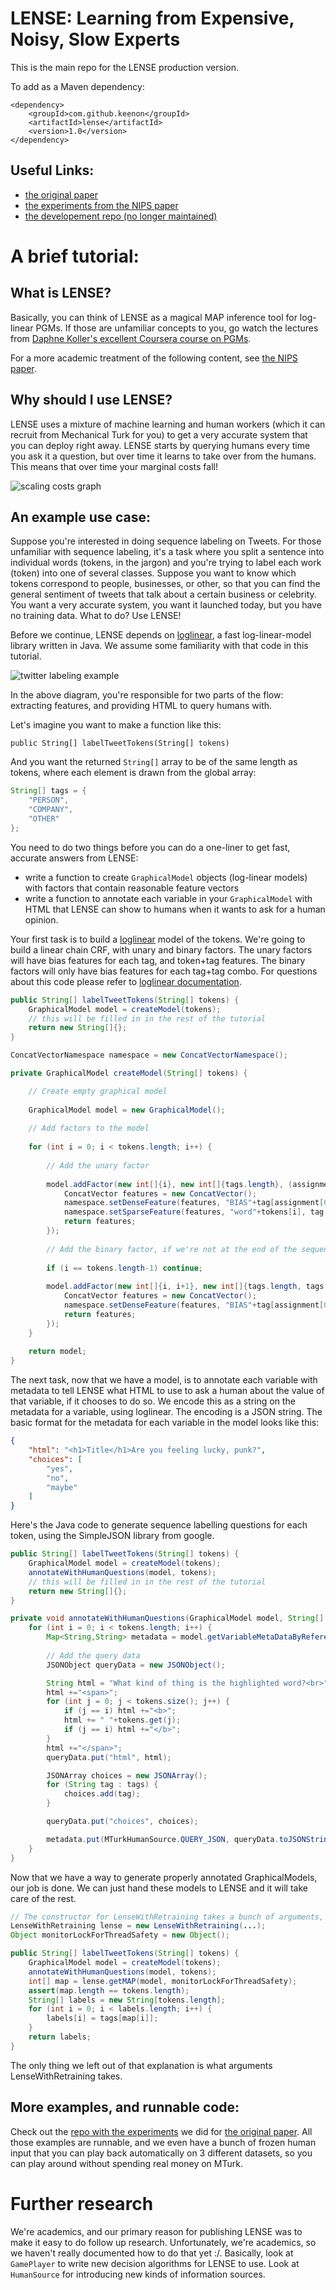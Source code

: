 # LENSE: Learning from Expensive, Noisy, Slow Experts

This is the main repo for the LENSE production version.

To add as a Maven dependency:

    <dependency>
        <groupId>com.github.keenon</groupId>
        <artifactId>lense</artifactId>
        <version>1.0</version>
    </dependency>

## Useful Links:

- [the original paper](http://arxiv.org/abs/1506.03140)
- [the experiments from the NIPS paper](http://github.com/keenon/lense-experiments)
- [the developement repo (no longer maintained)](http://github.com/keenon/lense-dev)

# A brief tutorial:

## What is LENSE?

Basically, you can think of LENSE as a magical MAP inference tool for log-linear PGMs.
If those are unfamiliar concepts to you, go watch the lectures from [Daphne Koller's excellent Coursera course on PGMs](https://class.coursera.org/pgm/lecture/preview).

For a more academic treatment of the following content, see [the NIPS paper](http://arxiv.org/abs/1506.03140).

## Why should I use LENSE?

LENSE uses a mixture of machine learning and human workers (which it can recruit from Mechanical Turk for you) to get a
very accurate system that you can deploy right away.
LENSE starts by querying humans every time you ask it a question, but over time it learns to take over from the humans.
This means that over time your marginal costs fall!

![scaling costs graph](http://keenon.github.io/assets/lense/scaling_costs.png)

## An example use case:

Suppose you're interested in doing sequence labeling on Tweets.
For those unfamiliar with sequence labeling, it's a task where you split a sentence into individual words (tokens, in the jargon)
and you're trying to label each work (token) into one of several classes.
Suppose you want to know which tokens correspond to people, businesses, or other, so that you can find the general sentiment of tweets that talk about a certain business or celebrity.
You want a very accurate system, you want it launched today, but you have no training data.
What to do?
Use LENSE!

Before we continue, LENSE depends on [loglinear](https://github.com/keenon/loglinear), a fast log-linear-model library written in Java.
We assume some familiarity with that code in this tutorial.

![twitter labeling example](http://keenon.github.io/assets/lense/ner_example.png)

In the above diagram, you're responsible for two parts of the flow: extracting features, and providing HTML to query humans with.

Let's imagine you want to make a function like this:

`public String[] labelTweetTokens(String[] tokens)`

And you want the returned `String[]` array to be of the same length as tokens, where each element is drawn from the global array:

```java
String[] tags = {
    "PERSON",
    "COMPANY",
    "OTHER"
};
```

You need to do two things before you can do a one-liner to get fast, accurate answers from LENSE:

- write a function to create `GraphicalModel` objects (log-linear models) with factors that contain reasonable feature vectors
- write a function to annotate each variable in your `GraphicalModel` with HTML that LENSE can show to humans when it wants to ask for a human opinion.

Your first task is to build a [loglinear](https://github.com/keenon/loglinear) model of the tokens.
We're going to build a linear chain CRF, with unary and binary factors.
The unary factors will have bias features for each tag, and token+tag features.
The binary factors will only have bias features for each tag+tag combo.
For questions about this code please refer to [loglinear documentation](https://github.com/keenon/loglinear).

```java
public String[] labelTweetTokens(String[] tokens) {
    GraphicalModel model = createModel(tokens);
    // this will be filled in in the rest of the tutorial
    return new String[]{};
}

ConcatVectorNamespace namespace = new ConcatVectorNamespace();

private GraphicalModel createModel(String[] tokens) {

    // Create empty graphical model
    
    GraphicalModel model = new GraphicalModel();
    
    // Add factors to the model
    
    for (int i = 0; i < tokens.length; i++) {
    
        // Add the unary factor
        
        model.addFactor(new int[]{i}, new int[]{tags.length}, (assignment) -> {
            ConcatVector features = new ConcatVector();
            namespace.setDenseFeature(features, "BIAS"+tag[assignment[0]], new double[] {1.0});
            namespace.setSparseFeature(features, "word"+tokens[i], tag[assignment[0]], 1.0);
            return features;
        });
        
        // Add the binary factor, if we're not at the end of the sequence
        
        if (i == tokens.length-1) continue;
        
        model.addFactor(new int[]{i, i+1}, new int[]{tags.length, tags.length}, (assignment) -> {
            ConcatVector features = new ConcatVector();
            namespace.setDenseFeature(features, "BIAS"+tag[assignment[0]]+tag[assignment[1]], new double[] {1.0});
            return features;
        });
    }
    
    return model;
}

```

The next task, now that we have a model, is to annotate each variable with metadata to tell LENSE what HTML to use to ask
a human about the value of that variable, if it chooses to do so. We encode this as a string on the metadata for a variable,
using loglinear. The encoding is a JSON string. The basic format for the metadata for each variable in the model looks like
this:

```json
{
    "html": "<h1>Title</h1>Are you feeling lucky, punk?",
    "choices": [
        "yes",
        "no",
        "maybe"
    ]
}
```

Here's the Java code to generate sequence labelling questions for each token, using the SimpleJSON library from google.

```java
public String[] labelTweetTokens(String[] tokens) {
    GraphicalModel model = createModel(tokens);
    annotateWithHumanQuestions(model, tokens);
    // this will be filled in in the rest of the tutorial
    return new String[]{};
}

private void annotateWithHumanQuestions(GraphicalModel model, String[] tokens) {
    for (int i = 0; i < tokens.length; i++) {
        Map<String,String> metadata = model.getVariableMetaDataByReference(i);
        
        // Add the query data
        JSONObject queryData = new JSONObject();

        String html = "What kind of thing is the highlighted word?<br>";
        html +="<span>";
        for (int j = 0; j < tokens.size(); j++) {
            if (j == i) html +="<b>";
            html += " "+tokens.get(j);
            if (j == i) html +="</b>";
        }
        html +="</span>";
        queryData.put("html", html);

        JSONArray choices = new JSONArray();
        for (String tag : tags) {
            choices.add(tag);
        }

        queryData.put("choices", choices);

        metadata.put(MTurkHumanSource.QUERY_JSON, queryData.toJSONString());
    }
}
```

Now that we have a way to generate properly annotated GraphicalModels, our job is done. We can just hand these models to
LENSE and it will take care of the rest.

```java
// The constructor for LenseWithRetraining takes a bunch of arguments, we'll talk about those in a second
LenseWithRetraining lense = new LenseWithRetraining(...);
Object monitorLockForThreadSafety = new Object();

public String[] labelTweetTokens(String[] tokens) {
    GraphicalModel model = createModel(tokens);
    annotateWithHumanQuestions(model, tokens);
    int[] map = lense.getMAP(model, monitorLockForThreadSafety);
    assert(map.length == tokens.length);
    String[] labels = new String[tokens.length];
    for (int i = 0; i < labels.length; i++) {
        labels[i] = tags[map[i]];
    }
    return labels;
}
```

The only thing we left out of that explanation is what arguments LenseWithRetraining takes.

## More examples, and runnable code:

Check out the [repo with the experiments](http://github.com/keenon/lense-experiments) we did for [the original paper](http://arxiv.org/abs/1506.03140).
All those examples are runnable, and we even have a bunch of frozen human input that you can play back automatically on 3 different datasets, so you can play around without spending real money on MTurk.

# Further research

We're academics, and our primary reason for publishing LENSE was to make it easy to do follow up research.
Unfortunately, we're academics, so we haven't really documented how to do that yet :/.
Basically, look at `GamePlayer` to write new decision algorithms for LENSE to use.
Look at `HumanSource` for introducing new kinds of information sources.
